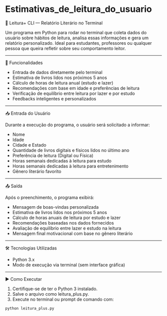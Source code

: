 # Estimativas_de_leitura_do_usuario

📖 Leitura+ CLI — Relatório Literário no Terminal

Um programa em Python para rodar no terminal que coleta dados do usuário sobre hábitos de leitura, analisa essas informações e gera um relatório personalizado. Ideal para estudantes, professores ou qualquer pessoa que queira refletir sobre seu comportamento leitor.

---

🚀 Funcionalidades

- Entrada de dados diretamente pelo terminal
- Estimativa de livros lidos nos próximos 5 anos
- Cálculo de horas de leitura anual (estudo e lazer)
- Recomendações com base em idade e preferências de leitura
- Verificação de equilíbrio entre leitura por lazer e por estudo
- Feedbacks inteligentes e personalizados

---

📥 Entrada do Usuário

Durante a execução do programa, o usuário será solicitado a informar:

- Nome
- Idade
- Cidade e Estado
- Quantidade de livros digitais e físicos lidos no último ano
- Preferência de leitura (Digital ou Física)
- Horas semanais dedicadas à leitura para estudo
- Horas semanais dedicadas à leitura para entretenimento
- Gênero literário favorito

---

📤 Saída

Após o preenchimento, o programa exibirá:

- Mensagem de boas-vindas personalizada
- Estimativa de livros lidos nos próximos 5 anos
- Cálculo de horas anuais de leitura por estudo e lazer
- Recomendações baseadas nos dados fornecidos
- Avaliação de equilíbrio entre lazer e estudo na leitura
- Mensagem final motivacional com base no gênero literário

---

🛠️ Tecnologias Utilizadas

- Python 3.x
- Modo de execução via terminal (sem interface gráfica)

---

▶️ Como Executar

1. Certifique-se de ter o Python 3 instalado.
2. Salve o arquivo como leitura_plus.py.
3. Execute no terminal ou prompt de comando com:

```bash
python leitura_plus.py

